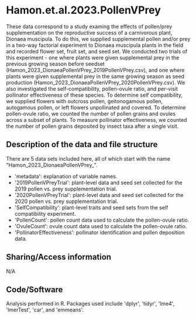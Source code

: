 # Hamon.et.al.2023.PollenVPrey

These data correspond to a study examing the effects of pollen/prey supplementation on the reproductive success of a carnivorous plant, Dionaea muscipula. To do this, we supplied supplemental pollen and/or prey in a two-way factorial experiment to Dionaea muscipula plants in the field and recorded flower set, fruit set, and seed set. 
We conducted two trials of this experiment - one where plants were given supplemental prey in the previous growing season before seedset (Hamon_2023_DionaeaPollenVPrey_2019PollenVPrey.csv), and one where plants were given supplemental prey in the same growing season as seed production (Hamon_2023_DionaeaPollenVPrey_2020PollenVPrey.csv). 
We also investigated the self-compatibility, pollen-ovule ratio, and per-visit pollinator effectiveness of these species. To determine self compatibility, we supplied flowers with outcross pollen, geitonogamous pollen, autogamous pollen, or left flowers unpollinated and covered. 
To determine pollen-ovule ratio, we counted the number of pollen grains and ovules across a subset of plants. 
To measure pollinator effectiveness, we counted the number of pollen grains deposited by insect taxa after a single visit. 


## Description of the data and file structure
There are 5 data sets included here, all of which start with the name "Hamon_2023_DionaeaPollenVPrey_". 
- 'metadata': explanation of variable names.
- '2019PollenVPreyTrial': plant-level data and seed set collected for the 2019 pollen vs. prey supplementation trial.
- '2020PollenVPreyTrial': plant-level data and seed set collected for the 2020 pollen vs. prey supplementation trial.
- 'SelfCompatibility': plant-level traits and seed sets from the self compatibility experiment. 
- 'PollenCount': pollen count data used to calculate the pollen-ovule ratio.
- 'OvuleCount': ovule count data used to calculate the pollen-ovule ratio. 
- 'PollinatorEffectiveness': pollinator identification and pollen deposition data. 


## Sharing/Access information

N/A

## Code/Software

Analysis performed in R. Packages used include 'dplyr', 'tidyr', 'lme4', 'lmerTest', 'car', and 'emmeans'. 
